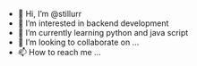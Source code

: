 - 👋 Hi, I’m @stillurr
- 👀 I’m interested in backend development
- 🌱 I’m currently learning python and java script
- 💞️ I’m looking to collaborate on ...
- 📫 How to reach me ...

<!---
stillurr/stillurr is a ✨ special ✨ repository because its `README.md` (this file) appears on your GitHub profile.
You can click the Preview link to take a look at your changes.
--->
